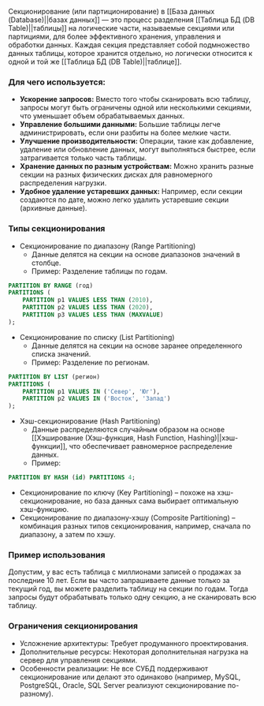 Секционирование (или партиционирование) в [[База данных (Database)||базах данных]] — это процесс разделения [[Таблица БД (DB Table)||таблицы]] на логические части, называемые секциями или партициями, для более эффективного хранения, управления и обработки данных. Каждая секция представляет собой подмножество данных таблицы, которое хранится отдельно, но логически относится к одной и той же [[Таблица БД (DB Table)||таблице]].

### Для чего используется:

- **Ускорение запросов:** Вместо того чтобы сканировать всю таблицу, запросы могут быть ограничены одной или несколькими секциями, что уменьшает объем обрабатываемых данных.
- **Управление большими данными:** Большие таблицы легче администрировать, если они разбиты на более мелкие части.
- **Улучшение производительности:** Операции, такие как добавление, удаление или обновление данных, могут выполняться быстрее, если затрагивается только часть таблицы.
- **Хранение данных по разным устройствам:** Можно хранить разные секции на разных физических дисках для равномерного распределения нагрузки.
- **Удобное удаление устаревших данных:** Например, если секции создаются по дате, можно легко удалить устаревшие секции (архивные данные).

### Типы секционирования

- Секционирование по диапазону (Range Partitioning)
	- Данные делятся на секции на основе диапазонов значений в столбце.
	- Пример: Разделение таблицы по годам.
```sql
PARTITION BY RANGE (год)
PARTITIONS (
    PARTITION p1 VALUES LESS THAN (2010),
    PARTITION p2 VALUES LESS THAN (2020),
    PARTITION p3 VALUES LESS THAN (MAXVALUE)
);
```

- Секционирование по списку (List Partitioning)
	- Данные делятся на секции на основе заранее определенного списка значений.
	- Пример: Разделение по регионам.
```sql
PARTITION BY LIST (регион)
PARTITIONS (
    PARTITION p1 VALUES IN ('Север', 'Юг'),
    PARTITION p2 VALUES IN ('Восток', 'Запад')
);
```

- Хэш-секционирование (Hash Partitioning)
	- Данные распределяются случайным образом на основе [[Хэширование (Хэш-функция, Hash Function, Hashing)||хэш-функции]], что обеспечивает равномерное распределение данных.
	- Пример:
```sql
PARTITION BY HASH (id) PARTITIONS 4;
```

- Секционирование по ключу (Key Partitioning) – похоже на хэш-секционирование, но база данных сама выбирает оптимальную хэш-функцию.
- Секционирование по диапазону-хэшу (Composite Partitioning) – комбинация разных типов секционирования, например, сначала по диапазону, а затем по хэшу.

### Пример использования

Допустим, у вас есть таблица с миллионами записей о продажах за последние 10 лет. Если вы часто запрашиваете данные только за текущий год, вы можете разделить таблицу на секции по годам. Тогда запросы будут обрабатывать только одну секцию, а не сканировать всю таблицу.

### Ограничения секционирования

- Усложнение архитектуры: Требует продуманного проектирования.
- Дополнительные ресурсы: Некоторая дополнительная нагрузка на сервер для управления секциями.
- Особенности реализации: Не все СУБД поддерживают секционирование или делают это одинаково (например, MySQL, PostgreSQL, Oracle, SQL Server реализуют секционирование по-разному).